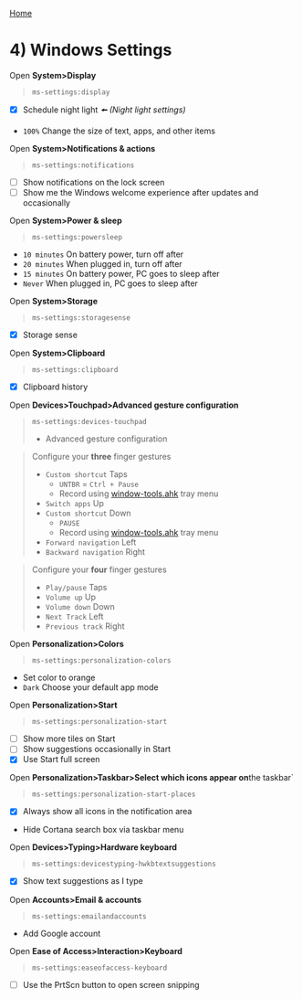 [Home](README.md)
# 4) Windows Settings

Open **System>Display**
> `ms-settings:display`
- [x] Schedule night light _🠘 (Night light settings)_
- `100%` Change the size of text, apps, and other items


Open **System>Notif‌ications & actions**
> `ms-settings:notifications`
- [ ] Show notif‌ications on the lock screen
- [ ] Show me the Windows welcome experience after updates and occasionally

Open **System>Power & sleep**
> `ms-settings:powersleep`
- `10 minutes` On battery power, turn off after
- `20 minutes` When plugged in, turn off after
- `15 minutes` On battery power, PC goes to sleep after
- `Never` When plugged in, PC goes to sleep after

Open **System>Storage**
> `ms-settings:storagesense`
- [x] Storage sense

Open **System>Clipboard**
> `ms-settings:clipboard`
- [x] Clipboard history

Open **Devices>Touchpad>Advanced gesture conf‌iguration**
> `ms-settings:devices-touchpad` 
>- Advanced gesture conf‌iguration

> Conf‌igure your **three** f‌inger gestures
> - `Custom shortcut` Taps
>   - `UNTBR` = `Ctrl + Pause` 
>   - Record using [window-tools.ahk](taskbar-tools/window-tools.ahk) tray menu 
> - `Switch apps` Up
> - `Custom shortcut` Down
>   -  `PAUSE` 
>   - Record using [window-tools.ahk](taskbar-tools/window-tools.ahk) tray menu 
> - `Forward navigation` Left
> - `Backward navigation` Right

> Conf‌igure your **four** f‌inger gestures
> - `Play/pause` Taps
> - `Volume up` Up
> - `Volume down` Down
> - `Next Track` Left
> - `Previous track` Right

Open **Personalization>Colors**
> `ms-settings:personalization-colors`
- Set color to orange
- `Dark` Choose your default app mode

Open **Personalization>Start**
> `ms-settings:personalization-start`
- [ ] Show more tiles on Start
- [ ] Show suggestions occasionally in Start
- [x] Use Start full screen

Open **Personalization>Taskbar>Select which icons appear on**the taskbar`
> `ms-settings:personalization-start-places`
- [x] Always show all icons in the notif‌ication area
- Hide Cortana search box via taskbar menu

Open **Devices>Typing>Hardware keyboard**
> `ms-settings:devicestyping-hwkbtextsuggestions`
- [x] Show text suggestions as I type

Open **Accounts>Email & accounts**
> `ms-settings:emailandaccounts`
- Add Google account

Open **Ease of Access>Interaction>Keyboard**
> `ms-settings:easeofaccess-keyboard`
- [ ] Use the PrtScn button to open screen snipping